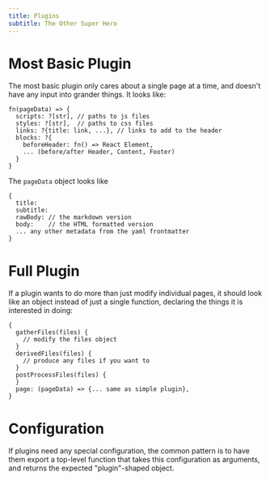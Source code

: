 ```yaml
---
title: Plugins
subtitle: The Other Super Hero
---
```


# Most Basic Plugin

The most basic plugin only cares about a single page at a time, and doesn't
have any input into grander things. It looks like:

```
fn(pageData) => {
  scripts: ?[str], // paths to js files
  styles: ?[str],  // paths to css files
  links: ?{title: link, ...}, // links to add to the header
  blocks: ?{
    beforeHeader: fn() => React Element,
    ... (before/after Header, Content, Footer)
  }
}
```

The `pageData` object looks like

```
{
  title:
  subtitle:
  rawBody: // the markdown version
  body:    // the HTML formatted version
  ... any other metadata from the yaml frontmatter
}
```

# Full Plugin

If a plugin wants to do more than just modify individual pages, it should look
like an object instead of just a single function, declaring the things it is
interested in doing:

```
{
  gatherFiles(files) {
    // modify the files object
  }
  derivedFiles(files) {
    // produce any files if you want to
  }
  postProcessFiles(files) {
  }
  page: (pageData) => {... same as simple plugin},
}
```

# Configuration

If plugins need any special configuration, the common pattern is to have them
export a top-level function that takes this configuration as arguments, and
returns the expected "plugin"-shaped object.

